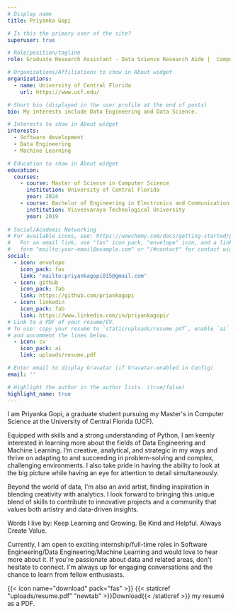 ```yaml
---
# Display name
title: Priyanka Gopi

# Is this the primary user of the site?
superuser: true

# Role/position/tagline
role: Graduate Research Assistant - Data Science Research Aide |  Computer Science

# Organizations/Affiliations to show in About widget
organizations:
  - name: University of Central Florida
    url: https://www.ucf.edu/

# Short bio (displayed in the user profile at the end of posts)
bio: My interests include Data Engineering and Data Science.

# Interests to show in About widget
interests:
  - Software development
  - Data Engineering
  - Machine Learning

# Education to show in About widget
education:
  courses:
    - course: Master of Science in Computer Science
      institution: University of Central Florida
      year: 2024
    - course: Bachelor of Engineering in Electronics and Communication
      institution: Visvesvaraya Technological University
      year: 2019
      
# Social/Academic Networking
# For available icons, see: https://wowchemy.com/docs/getting-started/page-builder/#icons
#   For an email link, use "fas" icon pack, "envelope" icon, and a link in the
#   form "mailto:your-email@example.com" or "/#contact" for contact widget.
social:
  - icon: envelope
    icon_pack: fas
    link: 'mailto:priyankagopi015@gmail.com'
  - icon: github
    icon_pack: fab
    link: https://github.com/priankagopi
  - icon: linkedin
    icon_pack: fab
    link: https://www.linkedin.com/in/priyankagopi/
# Link to a PDF of your resume/CV.
# To use: copy your resume to `static/uploads/resume.pdf`, enable `ai` icons in `params.toml`,
# and uncomment the lines below.
  - icon: cv
    icon_pack: ai
    link: uploads/resume.pdf

# Enter email to display Gravatar (if Gravatar-enabled in Config)
email: ''

# Highlight the author in the author lists. (true/false)
highlight_name: true
---
```


I am Priyanka Gopi, a graduate student pursuing my Master's in Computer Science at the University of Central Florida (UCF).

Equipped with skills and a strong understanding of Python, I am keenly interested in learning more about the fields of Data Engineering and Machine Learning. I’m creative, analytical, and strategic in my ways and thrive on adapting to and succeeding in problem-solving and complex, challenging environments. I also take pride in having the ability to look at the big picture while having an eye for attention to detail simultaneously.

Beyond the world of data, I'm also an avid artist, finding inspiration in blending creativity with analytics. I look forward to bringing this unique blend of skills to contribute to innovative projects and a community that values both artistry and data-driven insights.

Words I live by: Keep Learning and Growing. Be Kind and Helpful. Always Create Value.

Currently, I am open to exciting internship/full-time roles in Software Engineering/Data Engineering/Machine Learning and would love to hear more about it. If you're passionate about data and related areas, don't hesitate to connect. I'm always up for engaging conversations and the chance to learn from fellow enthusiasts.

{{< icon name="download" pack="fas" >}} {{< staticref "uploads/resume.pdf" "newtab" >}}Download{{< /staticref >}} my resumé as a PDF.
